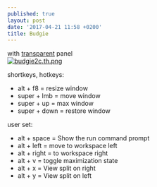 ```yaml
---
published: true
layout: post
date: '2017-04-21 11:58 +0200'
title: Budgie
---
```

with [transparent](https://github.com/brontosaurusrex/postbang/blob/master/.config/gtk-3.0/gtk.css) panel  
[![budgie2c.th.png](https://cdn.scrot.moe/images/2017/04/21/budgie2c.th.png)](https://cdn.scrot.moe/images/2017/04/21/budgie2c.png)

shortkeys, hotkeys:

- alt + f8 = resize window
- super + lmb = move window
- super + up = max window
- super + down = restore window

user set:

- alt + space = Show the run command prompt
- alt + left = move to workspace left
- alt + right = to workspace right
- alt + v = toggle maximization state
- alt + x = View split on right
- alt + y = View split on left

